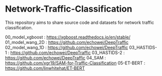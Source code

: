 # Network-Traffic-Classification
This repository aims to share source code and datasets for network traffic classification.

00_model_xgboost   : https://xgboost.readthedocs.io/en/stable/
01_model_wang_2D   : https://github.com/echowei/DeepTraffic
02_model_wang_1D   : https://github.com/echowei/DeepTraffic
03_HASTIDS-1       : https://github.com/echowei/DeepTraffic
03_HASTIDS-2       : https://github.com/echowei/DeepTraffic
04_SAM             : https://github.com/xgr19/SAM-for-Traffic-Classification
05-ET-BERT         : https://github.com/linwhitehat/ET-BERT

